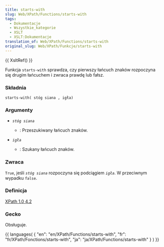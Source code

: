 ```yaml
---
title: starts-with
slug: Web/XPath/Functions/starts-with
tags:
  - Dokumentacje
  - Wszystkie_kategorie
  - XSLT
  - XSLT:Dokumentacje
translation_of: Web/XPath/Functions/starts-with
original_slug: Web/XPath/Funkcje/starts-with
---
```

{{ XsltRef() }}

Funkcja `starts-with` sprawdza, czy pierwszy łańcuch znaków rozpoczyna się drugim łańcuchem i zwraca prawdę lub fałsz.

### Składnia

    starts-with( stóg siana , igła)

### Argumenty

- _`stóg siana`_
  - : Przeszukiwany łańcuch znaków.

- _`igła`_
  - : Szukany łańcuch znaków.

### Zwraca

`True`, jeśli _`stóg siana`_ rozpoczyna się podciągiem _`igła`_. W przeciwnym wypadku `false`.

### Definicja

[XPath 1.0 4.2](http://www.w3.org/TR/xpath#function-starts-with)

### Gecko

Obsługuje.

{{ languages( { "en": "en/XPath/Functions/starts-with", "fr": "fr/XPath/Fonctions/starts-with", "ja": "ja/XPath/Functions/starts-with" } ) }}
